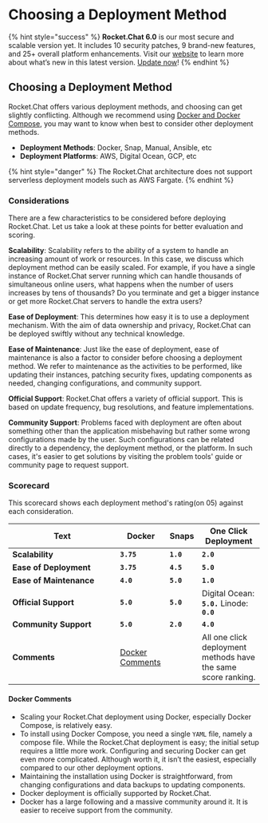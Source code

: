# Choosing a Deployment Method

{% hint style="success" %}
**Rocket.Chat 6.0** is our most secure and scalable version yet. It includes 10 security patches, 9 brand-new features, and 25+ overall platform enhancements. Visit our [website](https://www.rocket.chat/six) to learn more about what’s new in this latest version. [Update now](https://docs.rocket.chat/deploy/updating-rocket.chat)!
{% endhint %}

## Choosing a Deployment Method

Rocket.Chat offers various deployment methods, and choosing can get slightly conflicting. Although we recommend using [Docker and Docker Compose](rapid-deployment-methods/docker-and-docker-compose/), you may want to know when best to consider other deployment methods.

* **Deployment Methods**: Docker, Snap, Manual, Ansible, etc
* **Deployment Platforms**: AWS, Digital Ocean, GCP, etc

{% hint style="danger" %}
The Rocket.Chat architecture does not support serverless deployment models such as AWS Fargate.
{% endhint %}

### Considerations <a href="#considerations" id="considerations"></a>

There are a few characteristics to be considered before deploying Rocket.Chat. Let us take a look at these points for better evaluation and scoring.

**Scalability**: Scalability refers to the ability of a system to handle an increasing amount of work or resources. In this case, we discuss which deployment method can be easily scaled. For example, if you have a single instance of Rocket.Chat server running which can handle thousands of simultaneous online users, what happens when the number of users increases by tens of thousands? Do you terminate and get a bigger instance or get more Rocket.Chat servers to handle the extra users?

**Ease of Deployment**: This determines how easy it is to use a deployment mechanism. With the aim of data ownership and privacy, Rocket.Chat can be deployed swiftly without any technical knowledge.

**Ease of Maintenance**: Just like the ease of deployment, ease of maintenance is also a factor to consider before choosing a deployment method. We refer to maintenance as the activities to be performed, like updating their instances, patching security fixes, updating components as needed, changing configurations, and community support.

**Official Support**: Rocket.Chat offers a variety of official support. This is based on update frequency, bug resolutions, and feature implementations.

**Community Support**: Problems faced with deployment are often about something other than the application misbehaving but rather some wrong configurations made by the user. Such configurations can be related directly to a dependency, the deployment method, or the platform. In such cases, it's easier to get solutions by visiting the problem tools' guide or community page to request support.

### Scorecard <a href="#scorecard" id="scorecard"></a>

This scorecard shows each deployment method's rating(on 05) against each consideration.

<table><thead><tr><th width="200">Text</th><th>Docker</th><th>Snaps</th><th>One Click Deployment</th></tr></thead><tbody><tr><td><strong>Scalability</strong></td><td><strong><code>3.75</code></strong></td><td><strong><code>1.0</code></strong></td><td><strong><code>2.0</code></strong></td></tr><tr><td><strong>Ease of Deployment</strong></td><td><strong><code>3.75</code></strong></td><td><strong><code>4.5</code></strong></td><td><strong><code>5.0</code></strong></td></tr><tr><td><strong>Ease of Maintenance</strong></td><td><strong><code>4.0</code></strong></td><td><strong><code>5.0</code></strong></td><td><strong><code>1.0</code></strong></td></tr><tr><td><strong>Official Support</strong></td><td><strong><code>5.0</code></strong></td><td><strong><code>5.0</code></strong></td><td>Digital Ocean: <strong><code>5.0.</code></strong> Linode: <strong><code>0.0</code></strong></td></tr><tr><td><strong>Community Support</strong></td><td><strong><code>5.0</code></strong></td><td><strong><code>2.0</code></strong></td><td><strong><code>4.0</code></strong></td></tr><tr><td><strong>Comments</strong></td><td><a href="choosing-a-deployment-method.md#comments">Docker Comments</a></td><td></td><td>All one click deployment methods have the same score ranking.</td></tr></tbody></table>

#### Docker Comments <a href="#comments" id="comments"></a>

* Scaling your Rocket.Chat deployment using Docker, especially Docker Compose, is relatively easy.
* To install using Docker Compose, you need a single `YAML` file, namely a compose file. While the Rocket.Chat deployment is easy; the initial setup requires a little more work. Configuring and securing Docker can get even more complicated. Although worth it, it isn’t the easiest, especially compared to our other deployment options.
* Maintaining the installation using Docker is straightforward, from changing configurations and data backups to updating components.
* Docker deployment is officially supported by Rocket.Chat.
* Docker has a large following and a massive community around it. It is easier to receive support from the community.

